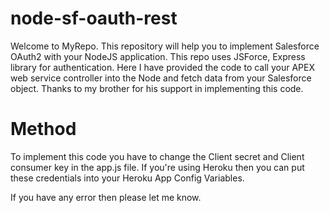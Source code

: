 # node-sf-oauth-rest

Welcome to MyRepo. This repository will help you to implement Salesforce OAuth2 with your NodeJS application. This repo uses JSForce, Express library
for authentication. Here I have provided the code to call your APEX web service controller into the Node and fetch data from your Salesforce object.
Thanks to my brother for his support in implementing this code.


# Method
To implement this code you have to change the Client secret and Client consumer key in the app.js file. If you're using Heroku then you can put these credentials
into your Heroku App Config Variables.

If you have any error then please let me know.
